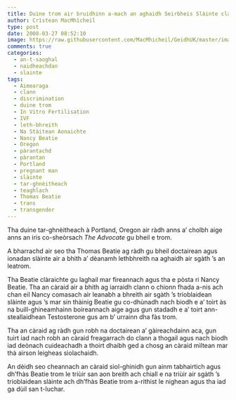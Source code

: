 ```yaml
---
title: Duine trom air bruidhinn a-mach an aghaidh Seirbheis Slàinte claon-breitheach
author: Crìstean MacMhìcheil
type: post
date: 2008-03-27 08:52:10
image: https://raw.githubusercontent.com/MacMhicheil/GeidhUK/master/images/2008-03-27-duine-trom-air-bruidhinn-a-mach-an-aghaidh-seirbheis-slainte-claon-breitheach.jpg
comments: true
categories:
  - an-t-saoghal
  - naidheachdan
  - slainte
tags:
  - Aimearaga
  - clann
  - discrimination
  - duine trom
  - In Vitro Fertilisation
  - IVF
  - leth-bhreith
  - Na Stàitean Aonaichte
  - Nancy Beatie
  - Oregon
  - pàrantachd
  - pàrantan
  - Portland
  - pregnant man
  - slàinte
  - tar-ghnèitheach
  - teaghlach
  - Thomas Beatie
  - trans
  - transgender
---
```

Tha duine tar-ghnèitheach à Portland, Oregon air ràdh anns a’ cholbh aige anns an iris co-sheòrsach _The Advocate_ gu bheil e trom.

<!--more-->

A bharrachd air seo tha Thomas Beatie ag ràdh gu bheil doctairean agus ionadan slàinte air a bhith a’ dèanamh lethbhreith na aghaidh air sgàth ’s an leatrom.

Tha Beatie clàraichte gu laghail mar fireannach agus tha e pòsta ri Nancy Beatie. Tha an càraid air a bhith ag iarraidh clann o chionn fhada a-nis ach chan eil Nancy comasach air leanabh a bhreith air sgàth ’s trioblaidean slàinte agus ’s mar sin thàinig Beatie gu co-dhùnadh nach biodh e a’ toirt às na buill-ghineamhainn boireannach aige agus gun stadadh e a’ toirt ann-steallaidhean Testosterone gus am b’ urrainn dha fàs trom.

Tha an càraid ag ràdh gun robh na doctairean a’ gàireachdainn aca, gun tuirt iad nach robh an càraid freagarrach do clann a thogail agus nach biodh iad deònach cuideachadh a thoirt dhaibh ged a chosg an càraid mìltean mar thà airson leigheas sìolachaidh.

An dèidh seo cheannach an càraid sìol-ghinidh gun ainm tabhairtich agus dh’fhàs Beatie trom le triùir san aon breith ach chiall e na triùir air sgàth ’s trioblaidean slàinte ach dh’fhàs Beatie trom a-rithist le nighean agus tha iad ga dùil san t-Iuchar.
